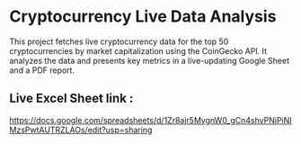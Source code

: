 # Cryptocurrency Live Data Analysis
This project fetches live cryptocurrency data for the top 50 cryptocurrencies by market capitalization using the CoinGecko API. It analyzes the data and presents key metrics in a live-updating Google Sheet and a PDF report.

## Live Excel Sheet link :
https://docs.google.com/spreadsheets/d/1Zr8ajr5MygnW0_gCn4shvPNjPiNIMzsPwtAUTRZLAOs/edit?usp=sharing
